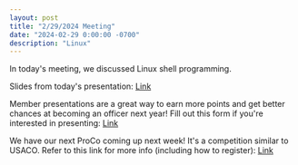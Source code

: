 ```yaml
---
layout: post
title: "2/29/2024 Meeting"
date: "2024-02-29 0:00:00 -0700"
description: "Linux"
---
```


In today's meeting, we discussed Linux shell programming.

Slides from today's presentation: [Link](https://docs.google.com/presentation/d/1sB0Kj1JnAVG9Lc8WFPDaD8-DxeZwpgL0HstuFRKDlXo/edit?usp=sharing)

Member presentations are a great way to earn more points and get better chances at becoming an officer next year!
Fill out this form if you're interested in presenting: [Link](https://forms.gle/m7ie56Nq15yqaH4y6)

We have our next ProCo coming up next week! It's a competition similar to USACO. 
Refer to this link for more info (including how to register): [Link](https://docs.google.com/document/d/1swDMP10qQXVJraeahCtaPCP1RiVbIKVlr_LuW77K9Ak/edit#heading=h.rgri13c01wf)
